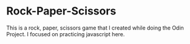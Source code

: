 # Rock-Paper-Scissors

This is a rock, paper, scissors game that I created while doing the Odin Project. I focused on practicing javascript here. 